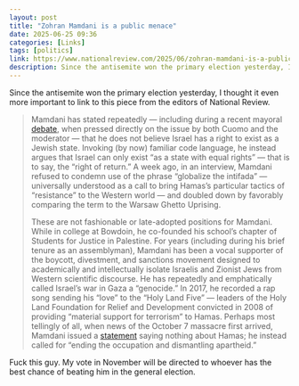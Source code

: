 ```yaml
---
layout: post
title: "Zohran Mamdani is a public menace"
date: 2025-06-25 09:36
categories: [Links]
tags: [politics]
link: https://www.nationalreview.com/2025/06/zohran-mamdani-is-a-public-menace/
description: Since the antisemite won the primary election yesterday, I thought it even more important to link to this piece from the editors of National Review.
---
```


Since the antisemite won the primary election yesterday, I thought it even more important to link to this piece from the editors of National Review.

>Mamdani has stated repeatedly — including during a recent mayoral [debate](https://nypost.com/2025/06/04/us-news/zohran-mamdani-still-wont-answer-if-israel-has-a-right-to-exists-jewish-state-and-faces-quick-backlash-from-andrew-cuomo-during-debate/), when pressed directly on the issue by both Cuomo and the moderator — that he does not believe Israel has a right to exist as a Jewish state. Invoking (by now) familiar code language, he instead argues that Israel can only exist “as a state with equal rights” — that is to say, the “right of return.” A week ago, in an interview, Mamdani refused to condemn use of the phrase “globalize the intifada” — universally understood as a call to bring Hamas’s particular tactics of “resistance” to the Western world — and doubled down by favorably comparing the term to the Warsaw Ghetto Uprising.
>
>These are not fashionable or late-adopted positions for Mamdani. While in college at Bowdoin, he co-founded his school’s chapter of Students for Justice in Palestine. For years (including during his brief tenure as an assemblyman), Mamdani has been a vocal supporter of the boycott, divestment, and sanctions movement designed to academically and intellectually isolate Israelis and Zionist Jews from Western scientific discourse. He has repeatedly and emphatically called Israel’s war in Gaza a “genocide.” In 2017, he recorded a rap song sending his “love” to the “Holy Land Five” — leaders of the Holy Land Foundation for Relief and Development convicted in 2008 of providing “material support for terrorism” to Hamas. Perhaps most tellingly of all, when news of the October 7 massacre first arrived, Mamdani issued a [statement](https://x.com/ZohranKMamdani/status/1711093032907321525) saying nothing about Hamas; he instead called for “ending the occupation and dismantling apartheid.”

Fuck this guy. My vote in November will be directed to whoever has the best chance of beating him in the general election.
